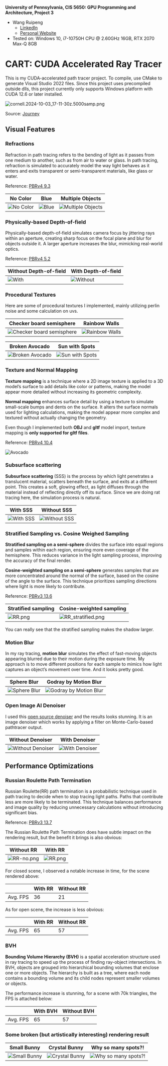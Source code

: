 **University of Pennsylvania, CIS 5650: GPU Programming and Architecture, Project 3**

- Wang Ruipeng
    - [LinkedIn](https://www.linkedin.com/in/ruipeng-wang-681b89287/)
    - [Personal Website](https://wang-ruipeng.github.io/)
- Tested on: Windows 10, i7-10750H CPU @ 2.60GHz 16GB, RTX 2070 Max-Q 8GB

# CART: CUDA Accelerated Ray Tracer

This is my CUDA-accelerated path tracer project. To compile, use CMake to generate Visual Studio 2022 files. Since this project uses precompiled outside dlls, this project currently only supports Windows platform with CUDA 12.6 or later installed.

![cornell.2024-10-03_17-11-30z.5000samp.png](img/cornell.2024-10-03_17-11-30z.5000samp.png)

Source: [Journey](https://sketchfab.com/3d-models/journey-character-clothing-concept-147b14b62268478da7e59fa36c949bae)

## Visual Features

### Refractions

Refraction in path tracing refers to the bending of light as it passes from one medium to another, such as from air to water or glass. In path tracing, refraction is simulated to accurately model the way light behaves as it enters and exits transparent or semi-transparent materials, like glass or water. 

Reference: [PBRv4 9.3](https://pbr-book.org/4ed/Reflection_Models/Specular_Reflection_and_Transmission)

No Color | Blue | Multiple Objects 
--- | --- | ---
![No Color](img/cornell.2024-09-21_22-09-05z.2881samp.png) | ![Blue](img/cornell.2024-10-03_21-37-09z.2399samp.png) | ![Multiple Objects](img/cornell.2024-10-03_21-53-58z.5000samp.png)

### Physically-based Depth-of-field

Physically-based depth-of-field simulates camera focus by jittering rays within an aperture, creating sharp focus on the focal plane and blur for objects outside it. A larger aperture increases the blur, mimicking real-world optics.

Reference: [PBRv4 5.2](https://pbr-book.org/4ed/Cameras_and_Film/Projective_Camera_Models#TheThinLensModelandDepthofField)

Without Depth-of-field | With Depth-of-field
--- | --- 
![With](img/cornell.2024-10-03_15-30-22z.5000samp.png) | ![Without](img/cornell.2024-10-03_17-11-30z.5000samp%201.png)

### Procedural Textures

Here are some of procedural textures I implemented, mainly utilizing perlin noise and some calculation on uvs.

Checker board semisphere | Rainbow Walls
--- | --- 
![Checker board semisphere](img/cornell.2024-10-03_21-00-21z.5000samp.png) | ![Rainbow Walls](img/cornell.2024-09-25_23-24-42z.5000samp.png)

Broken Avocado | Sun with Spots
--- | --- 
![Broken Avocado](img/cornell.2024-09-28_04-03-12z.5000samp.png) | ![Sun with Spots](img/cornell.2024-10-03_21-18-24z.356samp.png)

### Texture and Normal Mapping

**Texture mapping** is a technique where a 2D image texture is applied to a 3D model’s surface to add details like color or patterns, making the model appear more detailed without increasing its geometric complexity.

**Normal mapping** enhances surface detail by using a texture to simulate small-scale bumps and dents on the surface. It alters the surface normals used for lighting calculations, making the model appear more complex and textured without actually changing the geometry.

Even though I implemented both **OBJ** and **gltf** model import, texture mapping is **only supported for gltf files**.

Reference: [PBRv4 10.4](https://pbr-book.org/4ed/Textures_and_Materials/Image_Texture)

![Avocado](img/cornell.2024-09-28_15-06-30z.5000samp.png)

### Subsurface scattering

**Subsurface scattering** (SSS) is the process by which light penetrates a translucent material, scatters beneath the surface, and exits at a different point. This creates a soft, glowing effect, as light diffuses through the material instead of reflecting directly off its surface. Since we are doing rat tracing here, the simulation process is natural.

With SSS | Without SSS
--- | --- 
![With SSS](img/cornell.2024-09-28_22-57-16z.5000samp.png) | ![Without SSS](img/cornell.2024-09-28_23-01-44z.5000samp.png)

### Stratified Sampling vs. Cosine Weighed Sampling

**Stratified sampling on a semi-sphere** divides the surface into equal regions and samples within each region, ensuring more even coverage of the hemisphere. This reduces variance in the light sampling process, improving the accuracy of the final render.

**Cosine-weighted sampling on a semi-sphere** generates samples that are more concentrated around the normal of the surface, based on the cosine of the angle to the surface. This technique prioritizes sampling directions where light is more likely to contribute.

Reference: [PBRv3 13.6](https://pbr-book.org/3ed-2018/Monte_Carlo_Integration/2D_Sampling_with_Multidimensional_Transformations)

Stratified sampling | Cosine-weighted sampling
--- | --- 
![RR.png](img/RR.png)| ![RR_stratified.png](img/RR_stratified.png)

You can really see that the stratified sampling makes the shadow larger.

### Motion Blur

In my ray tracing, **motion blur** simulates the effect of fast-moving objects appearing blurred due to their motion during the exposure time. My approach is to move different positions for each sample to mimics how light captures an object’s movement over time. And it looks pretty good.

Sphere Blur | Godray by Motion Blur
--- | --- 
![Sphere Blur](img/cornell.2024-09-29_00-35-48z.5000samp.png) | ![Godray by Motion Blur](img/cornell.2024-10-04_01-52-56z.5000samp.png)

### Open Image AI Denoiser

I used this [open source denoiser](https://github.com/RenderKit/oidn) and the results looks stunning. It is an image denoiser which works by applying a filter on Monte-Carlo-based pathtracer output. 

Without Denoiser | With Denoiser
--- | --- 
![Without Denoiser](img/cornell.2024-09-24_22-51-44z.5000samp.png) | ![With Denoiser](img/cornell.2024-09-24_22-45-56z.5000samp.png)

## Performance Optimizations

### Russian Roulette Path Termination

Russian Roulette(RR) path termination is a probabilistic technique used in path tracing to decide when to stop tracing light paths. Paths that contribute less are more likely to be terminated. This technique balances performance and image quality by reducing unnecessary calculations without introducing significant bias.

Reference: [PBRv3 13.7](https://pbr-book.org/3ed-2018/Monte_Carlo_Integration/Russian_Roulette_and_Splitting)

The Russian Roulette Path Termination does have subtle impact on the rendering result, but the benefit it brings is also obvious:

Without RR | With RR
--- | --- 
![RR-no.png](img/RR-no.png) | ![RR.png](img/RR%201.png)

For closed scene, I observed a notable increase in time, for the scene rendered above:

|  | With RR | Without RR |
| --- | --- | --- |
| Avg. FPS | 36 | 21 |

As for open scene, the increase is less obvious:

|  | With RR | Without RR |
| --- | --- | --- |
| Avg. FPS | 65 | 57 |

### BVH

**Bounding Volume Hierarchy (BVH)** is a spatial acceleration structure used in ray tracing to speed up the process of finding ray-object intersections. In BVH, objects are grouped into hierarchical bounding volumes that enclose one or more objects. The hierarchy is built as a tree, where each node contains a bounding volume and its child nodes represent smaller volumes or objects.

The performance increase is stunning, for a scene with 70k triangles, the FPS is attached below:

|  | With BVH | Without BVH |
| --- | --- | --- |
| Avg. FPS | 65 | 57 |

### Some broken (but artistically interesting) rendering result

Small Bunny | Crystal Bunny | Why so many spots?!
--- | --- | ---
![Small Bunny](img/cornell.2024-09-24_02-26-18z.5000samp.png) | ![Crystal Bunny](img/cornell.2024-10-03_21-41-54z.1640samp.png) | ![Why so many spots?!](img/cornell.2024-10-03_20-30-34z.5000samp.png)
